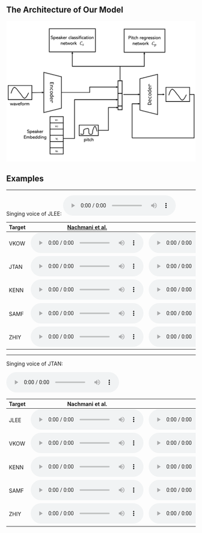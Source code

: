 

## The Architecture of Our Model

![](imgs/diagram.svg)

## Examples

---

Singing voice of JLEE: 
<audio controls="" preload="auto">
            <source src="wavs/Origin/JLEE-08.wav"></audio>

<table>
  <thead>
    <tr>
      <th>Target</th>
      <!-- th>Original voice</th-->
      <th><a href="https://arxiv.org/abs/1904.06590">Nachmani et al.</a></th>
      <th>Ours</th>
    </tr>
  </thead>
  <tbody>
    <tr>
      <td>VKOW</td>
      <!--td><audio controls="" preload="auto">
            <source src="wavs/Origin/JLEE-08.wav"></audio></td-->
      <td><audio controls="" preload="auto">
            <source src="wavs/USVC/JLEE-08-VKOW.wav"></audio></td>
      <td><audio controls="" preload="auto">
            <source src="wavs/Ours/JLEE-08-VKOW.wav"></audio></td>
    </tr>
    <tr>
      <td>JTAN</td>
      <!--td> </td-->
      <td><audio controls="" preload="auto">
            <source src="wavs/USVC/JLEE-08-JTAN.wav"></audio></td>
      <td><audio controls="" preload="auto">
            <source src="wavs/Ours/JLEE-08-JTAN.wav"></audio></td>
    </tr>
    <tr>
      <td>KENN</td>
      <!--td> </td-->
      <td><audio controls="" preload="auto">
            <source src="wavs/USVC/JLEE-08-KENN.wav"></audio></td>
      <td><audio controls="" preload="auto">
            <source src="wavs/Ours/JLEE-08-KENN.wav"></audio></td>
    </tr>
    <tr>
      <td>SAMF</td>
      <!--td> </td-->
      <td><audio controls="" preload="auto">
            <source src="wavs/USVC/JLEE-08-SAMF.wav"></audio></td>
      <td><audio controls="" preload="auto">
            <source src="wavs/Ours/JLEE-08-SAMF.wav"></audio></td>
    </tr>
    <tr>
      <td>ZHIY</td>
      <!--td> </td-->
      <td><audio controls="" preload="auto">
            <source src="wavs/USVC/JLEE-08-ZHIY.wav"></audio></td>
      <td><audio controls="" preload="auto">
            <source src="wavs/Ours/JLEE-08-ZHIY.wav"></audio></td>
    </tr>
  </tbody>
</table>

---

Singing voice of JTAN:

<audio controls="" preload="auto">
            <source src="wavs/Origin/JTAN-16.wav"></audio>

<table>
  <thead>
    <tr>
      <th>Target</th>
      <!-- th>Original voice</th-->
      <th>Nachmani et al.</th>
      <th>Ours</th>
    </tr>
  </thead>
  <tbody>
    <tr>
      <td>JLEE</td>
      <td><audio controls="" preload="auto">
            <source src="wavs/USVC/JTAN-16-JLEE.wav"></audio></td>
      <td><audio controls="" preload="auto">
            <source src="wavs/Ours/JTAN-16-JLEE.wav"></audio></td>
    </tr>
    <tr>
      <td>VKOW</td>
      <!--td> </td-->
      <td><audio controls="" preload="auto">
            <source src="wavs/USVC/JTAN-16-VKOW.wav"></audio></td>
      <td><audio controls="" preload="auto">
            <source src="wavs/Ours/JTAN-16-VKOW.wav"></audio></td>
    </tr>
    <tr>
      <td>KENN</td>
      <!--td> </td-->
      <td><audio controls="" preload="auto">
            <source src="wavs/USVC/JTAN-16-KENN.wav"></audio></td>
      <td><audio controls="" preload="auto">
            <source src="wavs/Ours/JTAN-16-KENN.wav"></audio></td>
    </tr>
    <tr>
      <td>SAMF</td>
      <!--td> </td-->
      <td><audio controls="" preload="auto">
            <source src="wavs/USVC/JTAN-16-SAMF.wav"></audio></td>
      <td><audio controls="" preload="auto">
            <source src="wavs/Ours/JTAN-16-SAMF.wav"></audio></td>
    </tr>
    <tr>
      <td>ZHIY</td>
      <!--td> </td-->
      <td><audio controls="" preload="auto">
            <source src="wavs/USVC/JTAN-16-ZHIY.wav"></audio></td>
      <td><audio controls="" preload="auto">
            <source src="wavs/Ours/JTAN-16-ZHIY.wav"></audio></td>
    </tr>
  </tbody>
</table>

